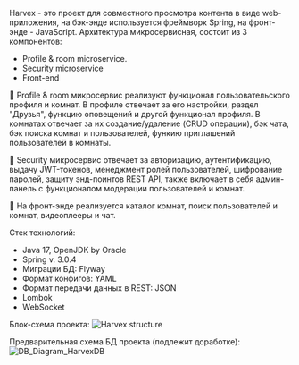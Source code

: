 Harvex - это проект для совместного просмотра контента в виде web-приложения, на бэк-энде используется фреймворк Spring, на фронт-энде - JavaScript.
Архитектура микросервисная, состоит из 3 компонентов:

- Profile & room microservice.
- Security microservice
- Front-end

💾 Profile & room микросервис реализуют функционал пользовательского профиля и комнат. В профиле отвечает за его настройки, раздел "Друзья", функцию оповещений и другой функционал профиля. В комнатах отвечает за их создание/удаление (CRUD операции), бэк чата, бэк поиска комнат и пользователей, функию приглашений пользователей в комнаты.

💾 Security микросервис отвечает за авторизацию, аутентификацию, выдачу JWT-токенов, менеджмент ролей пользователей, шифрование паролей, защиту энд-поинтов REST API, также включает в себя админ-панель с функционалом модерации пользователей и комнат.

💾 На фронт-энде реализуется каталог комнат, поиск пользователей и комнат, видеоплееры и чат.


Стек технологий:
- Java 17, OpenJDK by Oracle
- Spring v. 3.0.4
- Миграции БД: Flyway
- Формат конфигов: YAML
- Формат передачи данных в REST: JSON
- Lombok
- WebSocket

Блок-схема проекта:
![Harvex structure](https://user-images.githubusercontent.com/98740924/222722924-e5e59d74-96cb-4283-b728-896a85fa241b.jpeg)

Предварительная схема БД проекта (подлежит доработке):
![DB_Diagram_HarvexDB](https://user-images.githubusercontent.com/98740924/223864882-772b0c69-2553-4785-afdc-df78fc78cd47.png)
